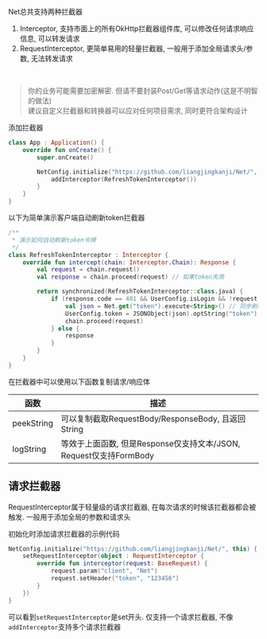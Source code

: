 Net总共支持两种拦截器

1. Interceptor, 支持市面上的所有OkHttp拦截器组件库, 可以修改任何请求响应信息, 可以转发请求
2. RequestInterceptor, 更简单易用的轻量拦截器, 一般用于添加全局请求头/参数, 无法转发请求
<br>

> 你的业务可能需要加密解密. 但请不要封装Post/Get等请求动作(这是不明智的做法) <br>
  建议自定义拦截器和转换器可以应对任何项目需求, 同时更符合架构设计

添加拦截器

```kotlin
class App : Application() {
    override fun onCreate() {
        super.onCreate()

        NetConfig.initialize("https://github.com/liangjingkanji/Net/", this) {
            addInterceptor(RefreshTokenInterceptor())
        }
    }
}
```

以下为简单演示客户端自动刷新token拦截器

```kotlin
/**
 * 演示如何自动刷新token令牌
 */
class RefreshTokenInterceptor : Interceptor {
    override fun intercept(chain: Interceptor.Chain): Response {
        val request = chain.request()
        val response = chain.proceed(request) // 如果token失效

        return synchronized(RefreshTokenInterceptor::class.java) {
            if (response.code == 401 && UserConfig.isLogin && !request.url.pathSegments.contains("token")) {
                val json = Net.get("token").execute<String>() // 同步刷新token
                UserConfig.token = JSONObject(json).optString("token")
                chain.proceed(request)
            } else {
                response
            }
        }
    }
}
```


在拦截器中可以使用以下函数复制请求/响应体

| 函数 | 描述 |
|-|-|
| peekString | 可以复制截取RequestBody/ResponseBody, 且返回String |
| logString | 等效于上面函数, 但是Response仅支持文本/JSON, Request仅支持FormBody |

## 请求拦截器

RequestInterceptor属于轻量级的请求拦截器, 在每次请求的时候该拦截器都会被触发. 一般用于添加全局的参数和请求头

初始化时添加请求拦截器的示例代码

```kotlin
NetConfig.initialize("https://github.com/liangjingkanji/Net/", this) {
    setRequestInterceptor(object : RequestInterceptor {
        override fun interceptor(request: BaseRequest) {
            request.param("client", "Net")
            request.setHeader("token", "123456")
        }
    })
}
```

可以看到`setRequestInterceptor`是set开头. 仅支持一个请求拦截器, 不像`addInterceptor`支持多个请求拦截器